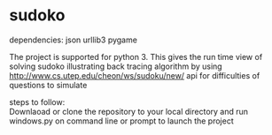 # sudoko

  dependencies: json
                urllib3
                pygame
                
   The project is supported for python 3.
   This gives the run time view of solving sudoko illustrating back tracing algorithm by using http://www.cs.utep.edu/cheon/ws/sudoku/new/ api for difficulties of questions to simulate
   
steps to follow:   
   Downlaoad or clone the repository to your local directory
  and run windows.py on command line or prompt to launch the project
